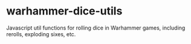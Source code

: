 # warhammer-dice-utils
Javascript util functions for rolling dice in Warhammer games, including rerolls, exploding sixes, etc.

